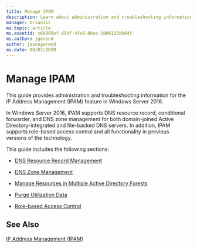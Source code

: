 ```yaml
---
title: Manage IPAM
description: Learn about administration and troubleshooting information for the IP Address Management (IPAM) feature in  Windows Server 2016.
manager: brianlic
ms.topic: article
ms.assetid: c68905ef-d54f-4fc8-80ac-1006125db64f
ms.author: jgerend
author: jasongerend
ms.date: 08/07/2020
---
```

# Manage IPAM

This guide provides administration and troubleshooting information for the IP Address Management (IPAM) feature in  Windows Server 2016.

In  Windows Server 2016, IPAM supports DNS resource record, conditional forwarder, and DNS zone management for both domain-joined Active Directory-integrated and file-backed DNS servers. In addition, IPAM supports role-based access control and all functionality in previous versions of the technology.

This guide includes the following sections:

-   [DNS Resource Record Management](../../technologies/ipam/DNS-Resource-Record-Management.md)

-   [DNS Zone Management](../../technologies/ipam/DNS-Zone-Management.md)

-   [Manage Resources in Multiple Active Directory Forests](../../technologies/ipam/Manage-Resources-in-Multiple-Active-Directory-Forests.md)

-  [Purge Utilization Data](../../technologies/ipam/Purge-Utilization-Data.md)

-   [Role-based Access Control](../../technologies/ipam/Role-based-Access-Control.md)

## See Also
[IP Address Management &#40;IPAM&#41;](./ipam-top.md)
